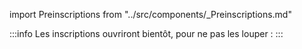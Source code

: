 import Preinscriptions from "../src/components/_Preinscriptions.md"

:::info
Les inscriptions ouvriront bientôt, pour ne pas les louper :
<Preinscriptions/>
:::